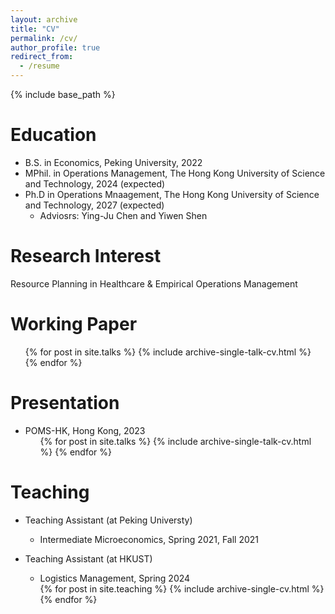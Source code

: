 ```yaml
---
layout: archive
title: "CV"
permalink: /cv/
author_profile: true
redirect_from:
  - /resume
---
```


{% include base_path %}

Education
======
* B.S. in Economics, Peking University, 2022
* MPhil. in Operations Management, The Hong Kong University of Science and Technology, 2024 (expected)
* Ph.D in Operations Mnaagement, The Hong Kong University of Science and Technology, 2027 (expected)
  * Adviosrs:  Ying-Ju Chen and Yiwen Shen 


Research Interest
======
Resource Planning in Healthcare & Empirical Operations Management 


  
Working Paper
======
  <ul>{% for post in site.talks %}
    {% include archive-single-talk-cv.html %}
  {% endfor %}</ul>

Presentation
======
* POMS-HK, Hong Kong, 2023
  <ul>{% for post in site.talks %}
    {% include archive-single-talk-cv.html %}
  {% endfor %}</ul>

  
Teaching
======
* Teaching Assistant (at Peking Universty)
  * Intermediate Microeconomics, Spring 2021, Fall 2021
* Teaching Assistant (at HKUST)
  * Logistics Management, Spring 2024
  
  <ul>{% for post in site.teaching %}
    {% include archive-single-cv.html %}
  {% endfor %}</ul>



